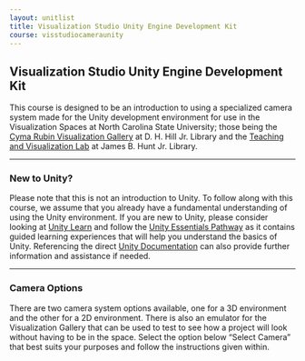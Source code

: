```yaml
---
layout: unitlist
title: Visualization Studio Unity Engine Development Kit
course: visstudiocameraunity
---
```


## Visualization Studio Unity Engine Development Kit

This course is designed to be an introduction to using a specialized camera system made for the Unity development environment for use in the Visualization Spaces at North Carolina State University; those being the [Cyma Rubin Visualization Gallery](https://www.lib.ncsu.edu/spaces/visualization-studio) at D. H. Hill Jr. Library and the [Teaching and Visualization Lab](https://www.lib.ncsu.edu/spaces/teaching-and-visualization-lab) at James B. Hunt Jr. Library.

---

### New to Unity?

Please note that this is not an introduction to Unity. To follow along with this course, we assume that you already have a fundamental understanding of using the Unity environment. If you are new to Unity, please consider looking at [Unity Learn](https://learn.unity.com/) and follow the [Unity Essentials Pathway](https://learn.unity.com/pathway/unity-essentials) as it contains guided learning experiences that will help you understand the basics of Unity. Referencing the direct [Unity Documentation](https://docs.unity3d.com/Manual/index.html) can also provide further information and assistance if needed.

---

### Camera Options

There are two camera system options available, one for a 3D environment and the other for a 2D environment. There is also an emulator for the Visualization Gallery that can be used to test to see how a project will look without having to be in the space. Select the option below “Select Camera” that best suits your purposes and follow the instructions given within.
